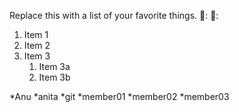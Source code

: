 Replace this with a list of your favorite things.
🏺:
🔽:

1. Item 1
2. Item 2
3. Item 3
   1. Item 3a
   2. Item 3b
 
 *Anu
 *anita
 *git
    *member01
    *member02
    *member03
